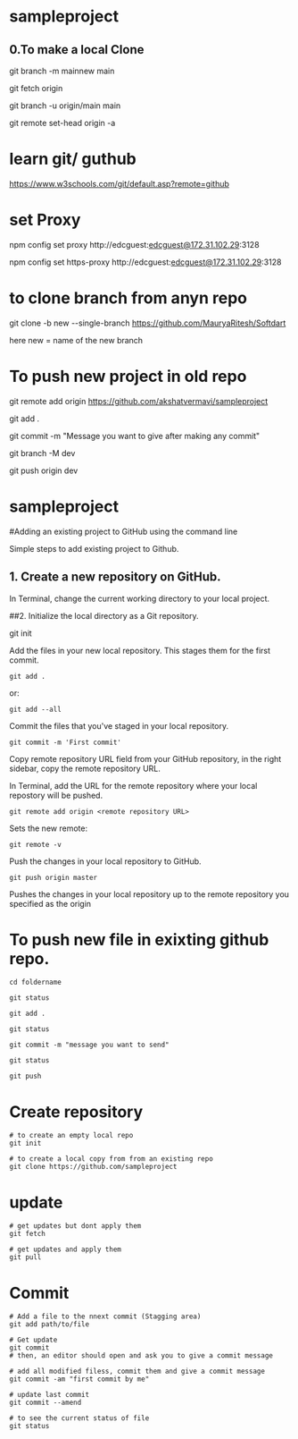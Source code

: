 # sampleproject
## 0.To make a local Clone

  git branch -m mainnew main
  
  git fetch origin
  
  git branch -u origin/main main
  
  git remote set-head origin -a

# learn git/ guthub

https://www.w3schools.com/git/default.asp?remote=github
  
# set Proxy

npm config set proxy http://edcguest:edcguest@172.31.102.29:3128

npm config set https-proxy http://edcguest:edcguest@172.31.102.29:3128

# to clone branch from anyn repo

git clone -b new --single-branch https://github.com/MauryaRitesh/Softdart

here new = name of the new branch

# To push new project in old repo

git remote add origin https://github.com/akshatvermavi/sampleproject

git add .

git commit -m "Message you want to give after making any commit"

git branch -M dev

git push origin dev

# sampleproject

#Adding an existing project to GitHub using the command line

Simple steps to add existing project to Github.

## 1. Create a new repository on GitHub.
In Terminal, change the current working directory to your local project.

##2. Initialize the local directory as a Git repository.

  git init
	
Add the files in your new local repository. This stages them for the first commit.

	git add .

or:
	
	git add --all

Commit the files that you've staged in your local repository.

	git commit -m 'First commit'


Copy remote repository URL field from your GitHub repository, in the right sidebar, copy the remote repository URL.

In Terminal, add the URL for the remote repository where your local repostory will be pushed.

	git remote add origin <remote repository URL>
	
Sets the new remote:
	
	git remote -v

Push the changes in your local repository to GitHub.

	git push origin master

Pushes the changes in your local repository up to the remote repository you specified as the origin

# To push new file in exixting github repo.

	cd foldername

	git status
	
	git add .

	git status
	
	git commit -m "message you want to send"

	git status
	
	git push

# Create repository

	# to create an empty local repo
	git init
	
	# to create a local copy from from an existing repo
	git clone https://github.com/sampleproject
	
# update 

	# get updates but dont apply them
	git fetch
	
	# get updates and apply them
	git pull

# Commit

	# Add a file to the nnext commit (Stagging area)
	git add path/to/file
	
	# Get update
	git commit 
	# then, an editor should open and ask you to give a commit message
	
	# add all modified filess, commit them and give a commit message
	git commit -am "first commit by me"
	
	# update last commit
	git commit --amend
	
	# to see the current status of file 
	git status
	
	
	


